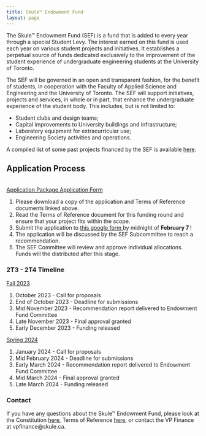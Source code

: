 ```yaml
---
title: Skule™ Endowment Fund
layout: page
---
```


<p>The Skule™ Endowment Fund (SEF) is a fund that is added to every year through a special Student Levy. The interest earned on this fund is used each year on various student projects and initiatives. It establishes a perpetual source of funds dedicated exclusively to the improvement of the student experience of undergraduate engineering students at the University of Toronto.</p>
<p>The SEF will be governed in an open and transparent fashion, for the benefit of students, in cooperation with the Faculty of Applied Science and Engineering and the University of Toronto. The SEF will support initiatives, projects and services, in whole or in part, that enhance the undergraduate experience of the student body. This includes, but is not limited to:</p>
<ul>
    <li>Student clubs and design teams;</li>
    <li>Capital improvements to University buildings and infrastructure;</li>
    <li>Laboratory equipment for extracurricular use;</li>
    <li>Engineering Society activities and operations.</li>
</ul>
<p>A compiled list of some past projects financed by the SEF is available <a href="https://drive.google.com/drive/u/3/folders/1xL_3wjVRcKnFvMFn17pkqiriw4kwnaNl">here</a>.</p>
<h2>Application Process</h2> <br> <a class="button is-primary" href="https://new.skule.ca/upload/finance/Special-Projects-Application-2T3-2T4.xlsx"> Application Package </a> <a class="button is-primary" href="https://docs.google.com/forms/d/e/1FAIpQLSdI9GVk59q4MyMYtCIylsDHgOeS-dHTfYJwkmGX5NJyimloXw/viewform"> Application Form </a> </br>
<ol>
    <li>Please download a copy of the application and Terms of Reference documents linked above. </li>
    <li>Read the Terms of Reference document for this funding round and ensure that your project fits within the scope. </li>
    <li>Submit the application to <a href="https://forms.gle/Eh8M7aQBQWho3PdN9"> this google form </a> by midnight of <b>February 7 </b>! </li>
    <li>The application will be discussed by the SEF Subcommittee to reach a recommendation.</li>
    <li>The SEF Committee will review and approve individual allocations. Funds will the distributed after this stage. </li>
</ol>
<h3> 2T3 - 2T4 Timeline </h3><u> Fall 2023 </u>
<ol>
    <li>October 2023 - Call for proposals</li>
    <li>End of October 2023 - Deadline for submissions</li>
    <li>Mid November 2023 - Recommendation report delivered to Endowment Fund Committee</li>
    <li>Late November 2023 - Final approval granted</li>
    <li>Early December 2023 - Funding released</li>
</ol><u> Spring 2024 </u>
<ol>
    <li>January 2024 - Call for proposals</li>
    <li>Mid February 2024 - Deadline for submissions</li>
    <li>Early March 2024 - Recommendation report delivered to Endowment Fund Committee</li>
    <li>Mid March 2024 - Final approval granted</li>
    <li>Late March 2024 - Funding released</li>
</ol>
<h3>Contact</h3>
<p>If you have any questions about the Skule™ Endowment Fund, please look at the Constitution <a href="../content/finance/SEF_Constitution.pdf">here</a>, Terms of Reference <a href="../content/finance/SEF_Terms_of_Reference.pdf">here</a>, or contact the VP Finance at vpfinance@skule.ca.</p>
